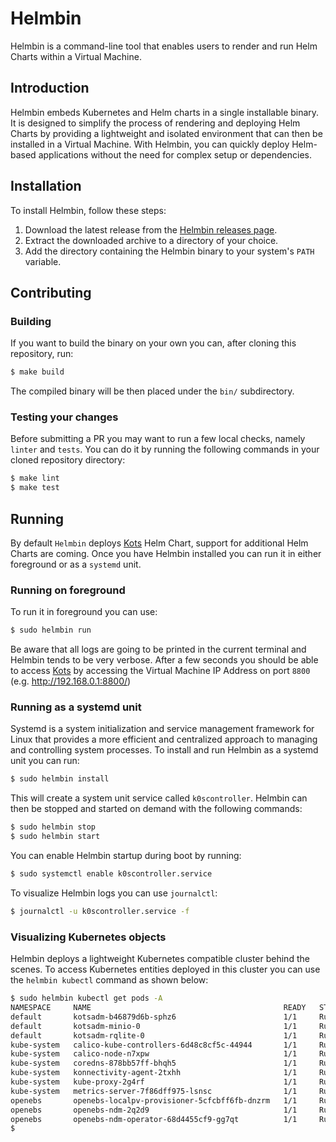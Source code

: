 # Helmbin

Helmbin is a command-line tool that enables users to render and run Helm Charts within a Virtual Machine.

## Introduction

Helmbin embeds Kubernetes and Helm charts in a single installable binary. It is designed to simplify the process of rendering and deploying Helm Charts by providing a lightweight and isolated environment that can then be installed in a Virtual Machine. With Helmbin, you can quickly deploy Helm-based applications without the need for complex setup or dependencies.

## Installation

To install Helmbin, follow these steps:

1. Download the latest release from the [Helmbin releases page](https://github.com/replicatedhq/helmbin/releases).
2. Extract the downloaded archive to a directory of your choice.
3. Add the directory containing the Helmbin binary to your system's `PATH` variable.

## Contributing

### Building

If you want to build the binary on your own you can, after cloning this repository, run:

```bash
$ make build
```

The compiled binary will be then placed under the `bin/` subdirectory.

### Testing your changes

Before submitting a PR you may want to run a few local checks, namely `linter` and `tests`. You can do it by running the following commands in your cloned repository directory:

```bash
$ make lint
$ make test
```

## Running

By default `Helmbin` deploys [Kots](https://kots.io/) Helm Chart, support for additional Helm Charts are coming. Once you have Helmbin installed you can run it in either foreground or as a `systemd` unit.

### Running on foreground

To run it in foreground you can use:

```bash
$ sudo helmbin run
```

Be aware that all logs are going to be printed in the current terminal and Helmbin tends to be very verbose. After a few seconds you should be able to access [Kots](https://kots.io/) by accessing the Virtual Machine IP Address on port `8800` (e.g. http://192.168.0.1:8800/)

### Running as a systemd unit

Systemd is a system initialization and service management framework for Linux that provides a more efficient and centralized approach to managing and controlling system processes. To install and run Helmbin as a systemd unit you can run:

```bash
$ sudo helmbin install
```

This will create a system unit service called `k0scontroller`. Helmbin can then be stopped and started on demand with the following commands:

```bash
$ sudo helmbin stop
$ sudo helmbin start
```

You can enable Helmbin startup during boot by running:

```bash
$ sudo systemctl enable k0scontroller.service
```

To visualize Helmbin logs you can use `journalctl`:

```bash
$ journalctl -u k0scontroller.service -f
```

### Visualizing Kubernetes objects

Helmbin deploys a lightweight Kubernetes compatible cluster behind the scenes. To access Kubernetes entities deployed in this cluster you can use the `helmbin kubectl` command as shown below:

```bash
$ sudo helmbin kubectl get pods -A
NAMESPACE     NAME                                           READY   STATUS    RESTARTS      AGE
default       kotsadm-b46879d6b-sphz6                        1/1     Running   0             21h
default       kotsadm-minio-0                                1/1     Running   0             21h
default       kotsadm-rqlite-0                               1/1     Running   0             21h
kube-system   calico-kube-controllers-6d48c8cf5c-44944       1/1     Running   0             21h
kube-system   calico-node-n7xpw                              1/1     Running   0             21h
kube-system   coredns-878bb57ff-bhqh5                        1/1     Running   0             21h
kube-system   konnectivity-agent-2txhh                       1/1     Running   0             21h
kube-system   kube-proxy-2g4rf                               1/1     Running   0             21h
kube-system   metrics-server-7f86dff975-lsnsc                1/1     Running   0             21h
openebs       openebs-localpv-provisioner-5cfcbff6fb-dnzrm   1/1     Running   0             21h
openebs       openebs-ndm-2q2d9                              1/1     Running   0             21h
openebs       openebs-ndm-operator-68d4455cf9-gg7qt          1/1     Running   0             21h
$
```
